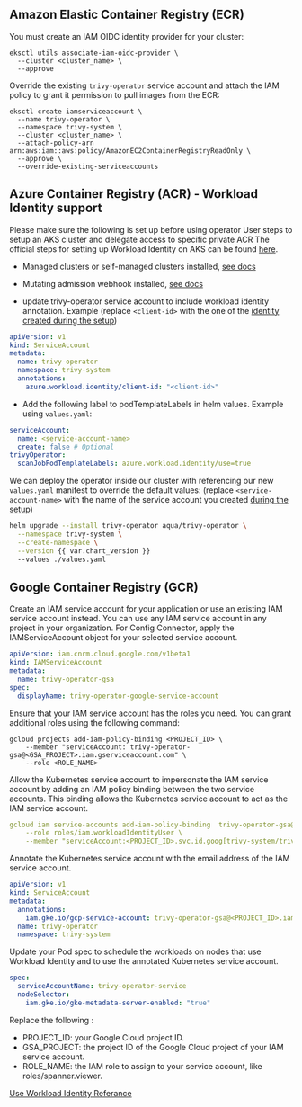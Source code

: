 ## Amazon Elastic Container Registry (ECR)

You must create an IAM OIDC identity provider for your cluster:

```
eksctl utils associate-iam-oidc-provider \
  --cluster <cluster_name> \
  --approve
```

Override the existing `trivy-operator` service account and
attach the IAM policy to grant it permission to pull images from the ECR:

```
eksctl create iamserviceaccount \
  --name trivy-operator \
  --namespace trivy-system \
  --cluster <cluster_name> \
  --attach-policy-arn arn:aws:iam::aws:policy/AmazonEC2ContainerRegistryReadOnly \
  --approve \
  --override-existing-serviceaccounts
```

## Azure Container Registry (ACR) - Workload Identity support

Please make sure the following is set up before using operator User steps to setup an AKS cluster and delegate access to specific private ACR
The official steps for setting up Workload Identity on AKS can be found [here](https://azure.github.io/azure-workload-identity/docs/).

- Managed clusters or self-managed clusters installed, [see docs](https://azure.github.io/azure-workload-identity/docs/installation/self-managed-clusters.html)
- Mutating admission webhook installed, [see docs](https://azure.github.io/azure-workload-identity/docs/installation/mutating-admission-webhook.html)

- update trivy-operator service account to include workload identity annotation.
Example (replace `<client-id>` with the one of the [identity created during the setup](https://azure.github.io/azure-workload-identity/docs/quick-start.html#4-create-an-aad-application-or-user-assigned-managed-identity-and-grant-permissions-to-access-the-secret))
```yaml
apiVersion: v1
kind: ServiceAccount
metadata:
  name: trivy-operator
  namespace: trivy-system
  annotations:
    azure.workload.identity/client-id: "<client-id>"
```

- Add the following label to podTemplateLabels in helm values.
Example using `values.yaml`:
```yaml
serviceAccount:
  name: <service-account-name>
  create: false # Optional
trivyOperator:
  scanJobPodTemplateLabels: azure.workload.identity/use=true
```
We can deploy the operator inside our cluster with referencing our new `values.yaml` manifest to override the default values: (replace `<service-account-name>` with the name of the service account you created [during the setup](https://azure.github.io/azure-workload-identity/docs/quick-start.html#5-create-a-kubernetes-service-account))

```sh
helm upgrade --install trivy-operator aqua/trivy-operator \
  --namespace trivy-system \
  --create-namespace \
  --version {{ var.chart_version }}
  --values ./values.yaml
```


## Google Container Registry (GCR)

Create an IAM service account for your application or use an existing IAM service account instead. You can use any IAM service account in any project in your organization. For Config Connector, apply the IAMServiceAccount object for your selected service account.

```yaml
apiVersion: iam.cnrm.cloud.google.com/v1beta1
kind: IAMServiceAccount
metadata:
  name: trivy-operator-gsa
spec:
  displayName: trivy-operator-google-service-account
```

Ensure that your IAM service account has the roles you need. You can grant additional roles using the following command:

```shell
gcloud projects add-iam-policy-binding <PROJECT_ID> \
    --member "serviceAccount: trivy-operator-gsa@<GSA_PROJECT>.iam.gserviceaccount.com" \
    --role <ROLE_NAME>
```

Allow the Kubernetes service account to impersonate the IAM service account by adding an IAM policy binding between the two service accounts. This binding allows the Kubernetes service account to act as the IAM service account.

```yaml
gcloud iam service-accounts add-iam-policy-binding  trivy-operator-gsa@<GSA_PROJECT>.iam.gserviceaccount.com \
    --role roles/iam.workloadIdentityUser \
    --member "serviceAccount:<PROJECT_ID>.svc.id.goog[trivy-system/trivy-operator]"
```

Annotate the Kubernetes service account with the email address of the IAM service account.

```yaml
apiVersion: v1
kind: ServiceAccount
metadata:
  annotations:
    iam.gke.io/gcp-service-account: trivy-operator-gsa@<PROJECT_ID>.iam.gserviceaccount.com
  name: trivy-operator
  namespace: trivy-system
```

Update your Pod spec to schedule the workloads on nodes that use Workload Identity and to use the annotated Kubernetes service account.

```yaml
spec:
  serviceAccountName: trivy-operator-service
  nodeSelector:
    iam.gke.io/gke-metadata-server-enabled: "true"
```

Replace the following :

- PROJECT_ID: your Google Cloud project ID.
- GSA_PROJECT: the project ID of the Google Cloud project of your IAM service account.
- ROLE_NAME: the IAM role to assign to your service account, like roles/spanner.viewer.

[Use Workload Identity Referance](https://cloud.google.com/kubernetes-engine/docs/how-to/workload-identity#gcloud_4)
